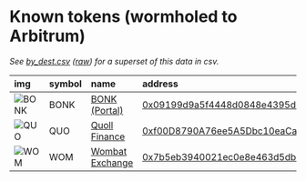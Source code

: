 
Known tokens (wormholed to Arbitrum)
===================================
_See [by_dest.csv](by_dest.csv) ([raw](https://raw.githubusercontent.com/certusone/wormhole-token-list/main/content/by_dest.csv)) for a superset of this data in csv._

  
| img                                                                                              | symbol   | name                                                             | address                                                                                                             |   decimals | origin   | sourceAddress                                                                                                           |   sourceDecimals | markets                             | symbol   |
|:-------------------------------------------------------------------------------------------------|:---------|:-----------------------------------------------------------------|:--------------------------------------------------------------------------------------------------------------------|-----------:|:---------|:------------------------------------------------------------------------------------------------------------------------|-----------------:|:------------------------------------|:-----------------|
| ![BONK](https://raw.githubusercontent.com/certusone/wormhole-token-list/main/assets/BONK_wh.png) | BONK     | [BONK (Portal)](http://coingecko.com/en/coins/bonk)              | [0x09199d9a5f4448d0848e4395d065e1ad9c4a1f74](https://arbiscan.io//token/0x09199d9a5f4448d0848e4395d065e1ad9c4a1f74) |          5 | solana   | [DezXAZ8z7PnrnRJjz3wXBoRgixCa6xjnB7YaB1pPB263](https://solscan.io/address/DezXAZ8z7PnrnRJjz3wXBoRgixCa6xjnB7YaB1pPB263) |                5 | [uniswap](https://app.uniswap.org/) | BONK             |
| ![QUO](https://raw.githubusercontent.com/certusone/wormhole-token-list/main/assets/QUO_wh.png)   | QUO      | [Quoll Finance](http://coingecko.com/en/coins/quoll-finance)     | [0xf00D8790A76ee5A5Dbc10eaCac39151aa2af0331](https://arbiscan.io//token/0xf00D8790A76ee5A5Dbc10eaCac39151aa2af0331) |         18 | bsc      | [0x08b450e4a48C04CDF6DB2bD4cf24057f7B9563fF](https://bscscan.com/address/0x08b450e4a48C04CDF6DB2bD4cf24057f7B9563fF)    |               18 | [uniswap](https://app.uniswap.org/) | QUO              |
| ![WOM](https://raw.githubusercontent.com/certusone/wormhole-token-list/main/assets/WOM_wh.png)   | WOM      | [Wombat Exchange](http://coingecko.com/en/coins/wombat-exchange) | [0x7b5eb3940021ec0e8e463d5dbb4b7b09a89ddf96](https://arbiscan.io//token/0x7b5eb3940021ec0e8e463d5dbb4b7b09a89ddf96) |         18 | bsc      | [0xad6742a35fb341a9cc6ad674738dd8da98b94fb1](https://bscscan.com/address/0xad6742a35fb341a9cc6ad674738dd8da98b94fb1)    |               18 | [uniswap](https://app.uniswap.org/) | WOM              |